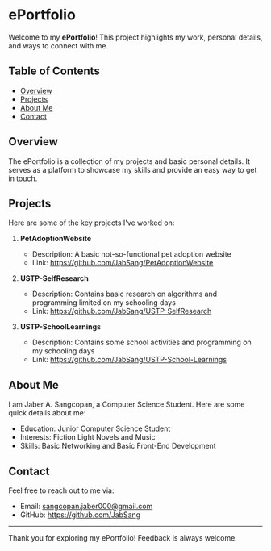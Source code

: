 # ePortfolio

Welcome to my **ePortfolio**! This project highlights my work, personal details, and ways to connect with me.

## Table of Contents

- [Overview](#overview)
- [Projects](#projects)
- [About Me](#about-me)
- [Contact](#contact)

## Overview

The ePortfolio is a collection of my projects and basic personal details. It serves as a platform to showcase my skills and provide an easy way to get in touch.

## Projects

Here are some of the key projects I've worked on:

1. **PetAdoptionWebsite**  
   - Description: A basic not-so-functional pet adoption website
   - Link: https://github.com/JabSang/PetAdoptionWebsite

2. **USTP-SelfResearch**  
   - Description: Contains basic research on algorithms and programming limited on my schooling days
   - Link: https://github.com/JabSang/USTP-SelfResearch

3. **USTP-SchoolLearnings**  
   - Description: Contains some school activities and programming on my schooling days
   - Link: https://github.com/JabSang/USTP-School-Learnings

## About Me

I am Jaber A. Sangcopan, a Computer Science Student. Here are some quick details about me:

- Education: Junior Computer Science Student
- Interests: Fiction Light Novels and Music
- Skills: Basic Networking and Basic Front-End Development

## Contact

Feel free to reach out to me via:

- Email: sangcopan.jaber000@gmail.com
- GitHub: https://github.com/JabSang

---

Thank you for exploring my ePortfolio! Feedback is always welcome.
